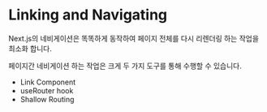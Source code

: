 # Linking and Navigating

Next.js의 네비게이션은 똑똑하게 동작하여 페이지 전체를 다시 리렌더링 하는 작업을 최소화 합니다.

페이지간 네비게이션 하는 작업은 크게 두 가지 도구를 통해 수행할 수 있습니다.

* Link Component
* useRouter hook
* Shallow Routing
